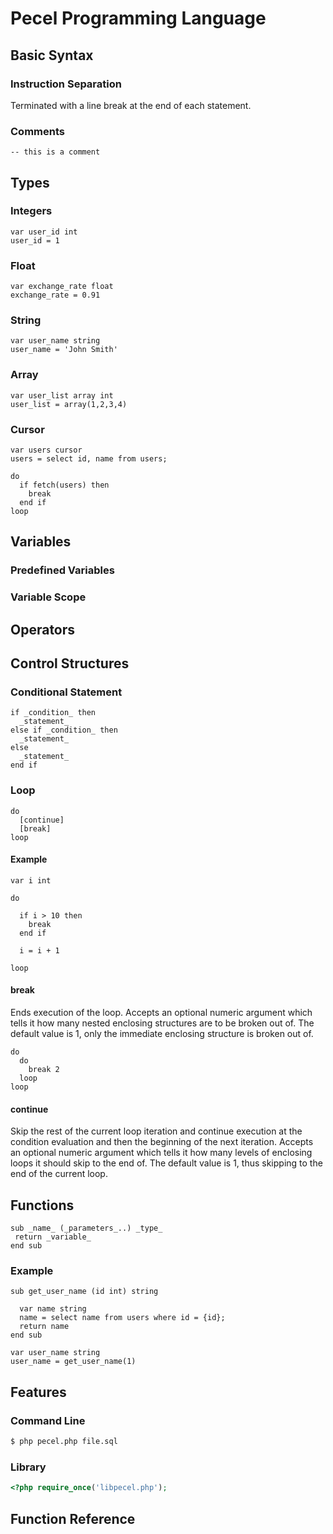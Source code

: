 # Pecel Programming Language

## Basic Syntax

### Instruction Separation

Terminated with a line break at the end of each statement.

### Comments

```
-- this is a comment
```

## Types

### Integers

```
var user_id int
user_id = 1
```

### Float

```
var exchange_rate float
exchange_rate = 0.91
```

### String

```
var user_name string
user_name = 'John Smith'
```

### Array

```
var user_list array int
user_list = array(1,2,3,4)
```

### Cursor

```
var users cursor
users = select id, name from users;

do
  if fetch(users) then
    break
  end if
loop
```

## Variables

### Predefined Variables

### Variable Scope

## Operators

## Control Structures

### Conditional Statement

```
if _condition_ then
  _statement_
else if _condition_ then
  _statement_
else
  _statement_
end if
```

### Loop

```
do
  [continue]
  [break]
loop
```

#### Example

```
var i int

do

  if i > 10 then
    break
  end if

  i = i + 1

loop
```

#### break

Ends execution of the loop. Accepts an optional numeric argument which tells it
how many nested enclosing structures are to be broken out of. The default value
is 1, only the immediate enclosing structure is broken out of.

```
do
  do
    break 2
  loop
loop
```

#### continue

Skip the rest of the current loop iteration and continue execution at the
condition evaluation and then the beginning of the next iteration. Accepts an
optional numeric argument which tells it how many levels of enclosing loops it
should skip to the end of. The default value is 1, thus skipping to the end of
the current loop.

## Functions

```
sub _name_ (_parameters_..) _type_
 return _variable_
end sub
```

### Example

```
sub get_user_name (id int) string

  var name string
  name = select name from users where id = {id};
  return name
end sub
```

```
var user_name string
user_name = get_user_name(1)
```
## Features

### Command Line

```sh
$ php pecel.php file.sql
```

### Library

```php
<?php require_once('libpecel.php');
```

## Function Reference
